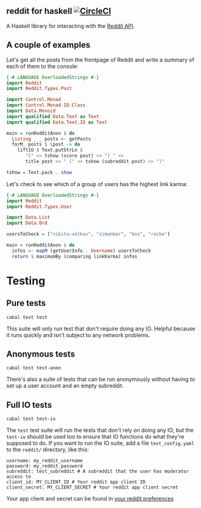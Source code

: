 reddit for haskell [![CircleCI](https://circleci.com/gh/intolerable/reddit.svg?style=svg)](https://circleci.com/gh/intolerable/reddit)
---

A Haskell library for interacting with the [Reddit API](http://reddit.com/api).

A couple of examples
---

Let's get all the posts from the frontpage of Reddit and write a summary of each of them to the console:

```haskell
{-# LANGUAGE OverloadedStrings #-}
import Reddit
import Reddit.Types.Post

import Control.Monad
import Control.Monad.IO.Class
import Data.Monoid
import qualified Data.Text as Text
import qualified Data.Text.IO as Text

main = runRedditAnon $ do
  Listing _ _ posts <- getPosts
  forM_ posts $ \post -> do
    liftIO $ Text.putStrLn $
       "[" <> tshow (score post) <> "] " <>
       title post <> " (" <> tshow (subreddit post) <> ")"

tshow = Text.pack . show
```

Let's check to see which of a group of users has the highest link karma:

```haskell
{-# LANGUAGE OverloadedStrings #-}
import Reddit
import Reddit.Types.User

import Data.List
import Data.Ord

usersToCheck = ["nikita-volkov", "simonmar", "bos", "roche"]

main = runRedditAnon $ do
  infos <- mapM (getUserInfo . Username) usersToCheck
  return $ maximumBy (comparing linkKarma) infos
```

Testing
===

Pure tests
---

`cabal test test`

This suite will only run test that don't require doing any IO. Helpful because it runs quickly and isn't subject to any network problems.

Anonymous tests
---

`cabal test test-anon`

There's also a suite of tests that can be run anonymously without having to set up a user account and an empty subreddit.

Full IO tests
---

`cabal test test-io`

The `test` test suite will run the tests that don't rely on doing any IO, but the `test-io` should be used too to ensure that IO functions do what they're supposed to do. If you want to run the IO suite, add a file `test_config.yaml` to the `reddit/` directory, like this:

```
username: my_reddit_username
password: my_reddit_password
subreddit: test_subreddit # A subreddit that the user has moderator access to
client_id: MY_CLIENT_ID # Your reddit app client ID
client_secret: MY_CLIENT_SECRET # Your reddit app client secret
```

Your app client and secret can be found in [your reddit preferences](https://reddit.com/prefs/apps/)
